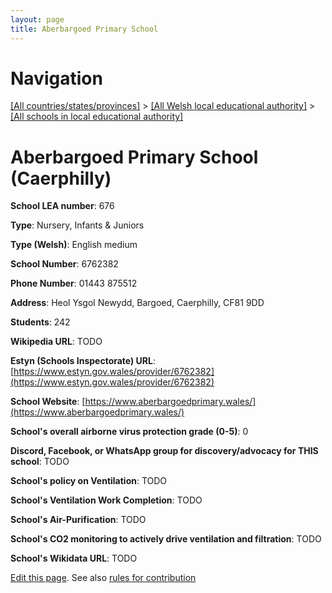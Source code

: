 ```yaml
---
layout: page
title: Aberbargoed Primary School
---
```

# Navigation

[[All countries/states/provinces]](../../..) > [[All Welsh local educational authority]](../..) > [[All schools in local educational authority]](..)

# Aberbargoed Primary School (Caerphilly)

**School LEA number**: 676

**Type**: Nursery, Infants & Juniors

**Type (Welsh)**: English medium

**School Number**: 6762382

**Phone Number**: 01443 875512

**Address**: Heol Ysgol Newydd, Bargoed, Caerphilly, CF81 9DD

**Students**: 242

**Wikipedia URL**: TODO

**Estyn (Schools Inspectorate) URL**: [https://www.estyn.gov.wales/provider/6762382](https://www.estyn.gov.wales/provider/6762382)

**School Website**: [https://www.aberbargoedprimary.wales/](https://www.aberbargoedprimary.wales/)

**School's overall airborne virus protection grade (0-5)**: 0

**Discord, Facebook, or WhatsApp group for discovery/advocacy for THIS school**: TODO

**School's policy on Ventilation**: TODO

**School's Ventilation Work Completion**: TODO

**School's Air-Purification**: TODO

**School's CO2 monitoring to actively drive ventilation and filtration**: TODO

**School's Wikidata URL**: TODO




[Edit this page](https://github.com/ventilate-schools/Wales/edit/prif/./Caerphilly/Aberbargoed_Primary_School.md). See also [rules for contribution](../../../contribution-rules/)